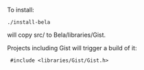 To install:

	./install-bela

will copy src/ to Bela/libraries/Gist.

Projects including Gist will trigger a build of it:

	 #include <libraries/Gist/Gist.h>

